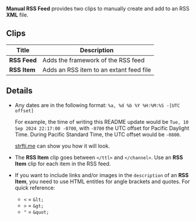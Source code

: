 **Manual RSS Feed** provides two clips to manually create and add to an RSS **XML** file.

## Clips

| Title         | Description 						      |
| ---           | ---                                     |
| **RSS Feed**  | Adds the framework of the RSS feed      |
| **RSS Item**  | Adds an RSS item to an extant feed file |

## Details

* Any dates are in the following format: `%a, %d %b %Y %H:%M:%S -[UTC offset]`

	For example, the time of writing this README update would be `Tue, 10 Sep 2024 22:17:00 -0700`, with `-0700` the UTC offset for Pacific Daylight Time. During Pacific Standard Time, the UTC offset would be `-0800`.
	
	[strfti.me](https://www.strfti.me/?f=%25a%2C+%25d+%25b+%25Y+%25H%3A%25M%3A%25S) can show you how it will look.

* The **RSS Item** clip goes between `</ttl>` and `</channel>`. Use an **RSS Item** clip for each item in the RSS feed.

* If you want to include links and/or images in the `description` of an **RSS Item**, you need to use HTML entitles for angle brackets and quotes. For quick reference:
	* `<` = `&lt;`
	* `>` = `&gt;`
	* `"` = `&quot;`
